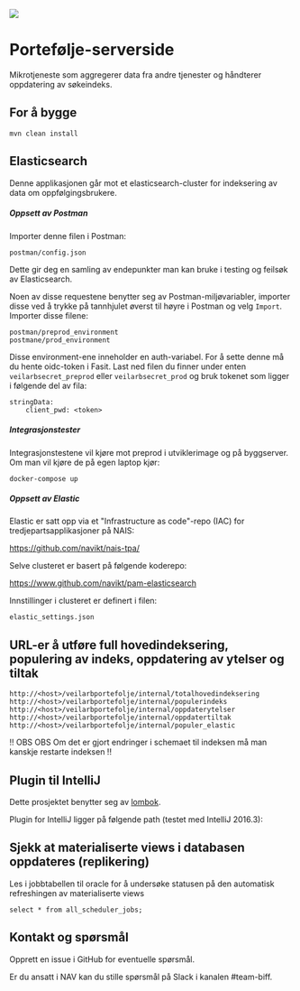 ![](https://github.com/navikt/veilarbportefolje/workflows/Build,%20push%20and%20deploy/badge.svg)

# Portefølje-serverside

Mikrotjeneste som aggregerer data fra andre tjenester og håndterer oppdatering av søkeindeks.

## For å bygge
`mvn clean install`

## Elasticsearch

Denne applikasjonen går mot et elasticsearch-cluster for indeksering av data om oppfølgingsbrukere.

##### Oppsett av Postman
Importer denne filen i Postman:
```
postman/config.json
``` 
Dette gir deg en samling av endepunkter man kan bruke i testing og feilsøk av
Elasticsearch. 

Noen av disse requestene benytter seg av Postman-miljøvariabler, importer disse ved å trykke på tannhjulet øverst til
høyre i Postman og velg `Import`. Importer disse filene:
```
postman/preprod_environment
postmane/prod_environment
``` 

Disse environment-ene inneholder en auth-variabel. For å sette denne må du hente oidc-token i Fasit. Last ned filen du finner under enten `veilarbsecret_preprod` eller
`veilarbsecret_prod` og bruk tokenet som ligger i følgende del av fila:

```
stringData:
    client_pwd: <token>
```

##### Integrasjonstester
Integrasjonstestene vil kjøre mot preprod i utviklerimage og på byggserver. Om man vil kjøre de på egen laptop kjør:
```.env
docker-compose up
```
##### Oppsett av Elastic
Elastic er satt opp via et "Infrastructure as code"-repo (IAC) for tredjepartsapplikasjoner på NAIS:

https://github.com/navikt/nais-tpa/

Selve clusteret er basert på følgende koderepo:

https://www.github.com/navikt/pam-elasticsearch

Innstillinger i clusteret er definert i filen:

```
elastic_settings.json
```


## URL-er å utføre full hovedindeksering, populering av indeks, oppdatering av ytelser og tiltak
```
http://<host>/veilarbportefolje/internal/totalhovedindeksering
http://<host>/veilarbportefolje/internal/populerindeks
http://<host>/veilarbportefolje/internal/oppdaterytelser
http://<host>/veilarbportefolje/internal/oppdatertiltak
http://<host>/veilarbportefolje/internal/populer_elastic

```

!! OBS OBS Om det er gjort endringer i schemaet til indeksen må man kanskje restarte indeksen !!

## Plugin til IntelliJ
Dette prosjektet benytter seg av [lombok](https://projectlombok.org).

Plugin for IntelliJ ligger på følgende path (testet med IntelliJ 2016.3):

## Sjekk at materialiserte views i databasen oppdateres (replikering)

Les i jobbtabellen til oracle for å undersøke statusen på den automatisk refreshingen av materialiserte views 

```
select * from all_scheduler_jobs;
```

## Kontakt og spørsmål
Opprett en issue i GitHub for eventuelle spørsmål.

Er du ansatt i NAV kan du stille spørsmål på Slack i kanalen #team-biff.
